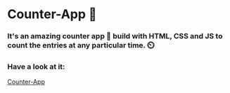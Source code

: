 # Counter-App 📲
### It's an amazing counter app 🧮 build with HTML, CSS and JS to count the entries at any particular time. ⏲️
### Have a look at it:
[Counter-App](https://counter-app-avinash.netlify.app/)
